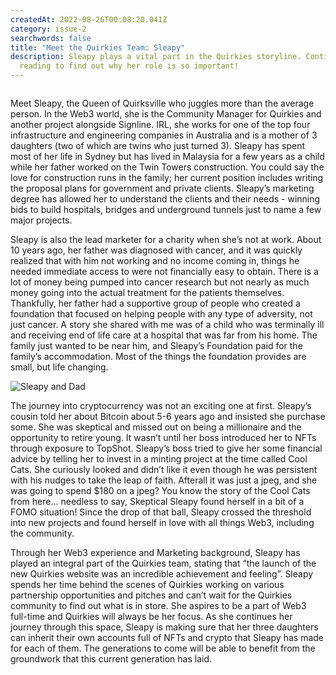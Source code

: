 ```yaml
---
createdAt: 2022-08-26T00:08:20.041Z
category: issue-2
searchwords: false
title: "Meet the Quirkies Team: Sleapy"
description: Sleapy plays a vital part in the Quirkies storyline. Continue
  reading to find out why her role is so important!
---
```

<img src="/img/sleapy-pfp.png" alt="" title="Sleapy PFP" class=""/>

Meet Sleapy, the Queen of Quirksville who juggles more than the average person. In the Web3 world, she is the Community Manager for Quirkies and another project alongside Signline. IRL, she works for one of the top four infrastructure and engineering companies in Australia and is a mother of 3 daughters (two of which are twins who just turned 3). Sleapy has spent most of her life in Sydney but has lived in Malaysia for a few years as a child while her father worked on the Twin Towers construction. You could say the love for construction runs in the family; her current position includes writing the proposal plans for government and private clients. Sleapy’s marketing degree has allowed her to understand the clients and their needs - winning bids to build hospitals, bridges and underground tunnels just to name a few major projects.  

Sleapy is also the lead marketer for a charity when she’s not at work. About 10 years ago, her father was diagnosed with cancer, and it was quickly realized that with him not working and no income coming in, things he needed immediate access to were not financially easy to obtain. There is a lot of money being pumped into cancer research but not nearly as much money going into the actual treatment for the patients themselves. Thankfully, her father had a supportive group of people who created a foundation that focused on helping people with any type of adversity, not just cancer. A story she shared with me was of a child who was terminally ill and receiving end of life care at a hospital that was far from his home. The family just wanted to be near him, and Sleapy’s Foundation paid for the family’s accommodation. Most of the things the foundation provides are small, but life changing.

![](/img/image0.jpeg "Sleapy and Dad")

The journey into cryptocurrency was not an exciting one at first. Sleapy’s cousin told her about Bitcoin about 5-6 years ago and insisted she purchase some. She was skeptical and missed out on being a millionaire and the opportunity to retire young. It wasn’t until her boss introduced her to NFTs through exposure to TopShot. Sleapy’s boss tried to give her some financial advice by telling her to invest in a minting project at the time called Cool Cats. She curiously looked and didn’t like it even though he was persistent with his nudges to take the leap of faith. Afterall it was just a jpeg, and she was going to spend $180 on a jpeg? You know the story of the Cool Cats from here… needless to say, Skeptical Sleapy found herself in a bit of a FOMO situation! Since the drop of that ball, Sleapy crossed the threshold into new projects and found herself in love with all things Web3, including the community.

Through her Web3 experience and Marketing background, Sleapy has played an integral part of the Quirkies team, stating that “the launch of the new Quirkies website was an incredible achievement and feeling”. Sleapy spends her time behind the scenes of Quirkies working on various partnership opportunities and pitches and can’t wait for the Quirkies community to find out what is in store. She aspires to be a part of Web3 full-time and Quirkies will always be her focus. As she continues her journey through this space, Sleapy is making sure that her three daughters can inherit their own accounts full of NFTs and crypto that Sleapy has made for each of them. The generations to come will be able to benefit from the groundwork that this current generation has laid.